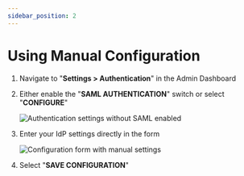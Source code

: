 ```yaml
---
sidebar_position: 2
---
```


# Using Manual Configuration

1. Navigate to "**Settings > Authentication**" in the Admin Dashboard

2. Either enable the "**SAML AUTHENTICATION**" switch or select "**CONFIGURE**"

   ![Authentication settings without SAML enabled](/img/sso/authentication-index-without-saml.png)

3. Enter your IdP settings directly in the form

   ![Configuration form with manual settings](/img/sso/configure-with-settings.png)

4. Select "**SAVE CONFIGURATION**"

